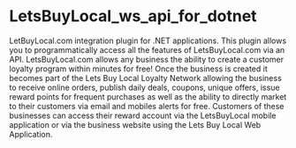 LetsBuyLocal_ws_api_for_dotnet
==============================

LetBuyLocal.com integration plugin for .NET applications.  This plugin allows you to programmatically access all the features of LetsBuyLocal.com via an API.   LetsBuyLocal.com allows any business the ability to create a customer loyalty program within minutes for free!  Once the business is created it becomes part of the Lets Buy Local Loyalty Network allowing the business to receive online orders, publish daily deals, coupons, unique offers, issue reward points for frequent purchases as well as the ability to directly market to their customers via email and mobiles alerts for free.  Customers of these businesses can access their reward account via the LetsBuyLocal mobile application or via the business website using the Lets Buy Local Web Application.  
